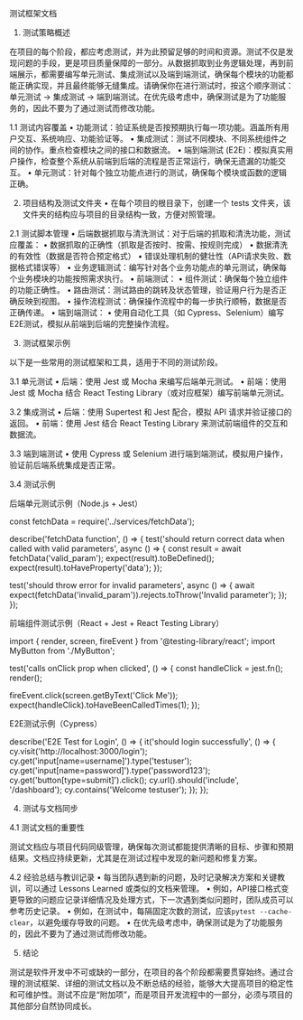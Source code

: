 测试框架文档

1. 测试策略概述

在项目的每个阶段，都应考虑测试，并为此预留足够的时间和资源。测试不仅是发现问题的手段，更是项目质量保障的一部分。从数据抓取到业务逻辑处理，再到前端展示，都需要编写单元测试、集成测试以及端到端测试，确保每个模块的功能都能正确实现，并且最终能够无缝集成。请确保你在进行测试时，按这个顺序测试：单元测试 -> 集成测试 -> 端到端测试。在优先级考虑中，确保测试是为了功能服务的，因此不要为了通过测试而修改功能。


1.1 测试内容覆盖
	•	功能测试：验证系统是否按预期执行每一项功能。涵盖所有用户交互、系统响应、功能验证等。
	•	集成测试：测试不同模块、不同系统组件之间的协作。重点检查模块之间的接口和数据流。
	•	端到端测试 (E2E)：模拟真实用户操作，检查整个系统从前端到后端的流程是否正常运行，确保无遗漏的功能交互。
	•	单元测试：针对每个独立功能点进行的测试，确保每个模块或函数的逻辑正确。

2. 项目结构及测试文件夹
	•	在每个项目的根目录下，创建一个 tests 文件夹，该文件夹的结构应与项目的目录结构一致，方便对照管理。


2.1 测试脚本管理
	•	后端数据抓取与清洗测试：对于后端的抓取和清洗功能，测试应覆盖：
	•	数据抓取的正确性（抓取是否按时、按需、按规则完成）
	•	数据清洗的有效性（数据是否符合预定格式）
	•	错误处理机制的健壮性（API请求失败、数据格式错误等）
	•	业务逻辑测试：编写针对各个业务功能点的单元测试，确保每个业务模块的功能按照需求执行。
	•	前端测试：
	•	组件测试：确保每个独立组件的功能正确性。
	•	路由测试：测试路由的跳转及状态管理，验证用户行为是否正确反映到视图。
	•	操作流程测试：确保操作流程中的每一步执行顺畅，数据是否正确传递。
	•	端到端测试：
	•	使用自动化工具（如 Cypress、Selenium）编写E2E测试，模拟从前端到后端的完整操作流程。

3. 测试框架示例

以下是一些常用的测试框架和工具，适用于不同的测试阶段。

3.1 单元测试
	•	后端：使用 Jest 或 Mocha 来编写后端单元测试。
	•	前端：使用 Jest 或 Mocha 结合 React Testing Library（或对应框架）编写前端单元测试。

3.2 集成测试
	•	后端：使用 Supertest 和 Jest 配合，模拟 API 请求并验证接口的返回。
	•	前端：使用 Jest 结合 React Testing Library 来测试前端组件的交互和数据流。

3.3 端到端测试
	•	使用 Cypress 或 Selenium 进行端到端测试，模拟用户操作，验证前后端系统集成是否正常。

3.4 测试示例

后端单元测试示例（Node.js + Jest）

const fetchData = require('../services/fetchData');

describe('fetchData function', () => {
  test('should return correct data when called with valid parameters', async () => {
    const result = await fetchData('valid_param');
    expect(result).toBeDefined();
    expect(result).toHaveProperty('data');
  });

  test('should throw error for invalid parameters', async () => {
    await expect(fetchData('invalid_param')).rejects.toThrow('Invalid parameter');
  });
});

前端组件测试示例（React + Jest + React Testing Library）

import { render, screen, fireEvent } from '@testing-library/react';
import MyButton from './MyButton';

test('calls onClick prop when clicked', () => {
  const handleClick = jest.fn();
  render(<MyButton onClick={handleClick} />);

  fireEvent.click(screen.getByText('Click Me'));
  expect(handleClick).toHaveBeenCalledTimes(1);
});

E2E测试示例（Cypress）

describe('E2E Test for Login', () => {
  it('should login successfully', () => {
    cy.visit('http://localhost:3000/login');
    cy.get('input[name=username]').type('testuser');
    cy.get('input[name=password]').type('password123');
    cy.get('button[type=submit]').click();
    cy.url().should('include', '/dashboard');
    cy.contains('Welcome testuser');
  });
});

4. 测试与文档同步

4.1 测试文档的重要性

测试文档应与项目代码同级管理，确保每次测试都能提供清晰的目标、步骤和预期结果。文档应持续更新，尤其是在测试过程中发现的新问题和修复方案。

4.2 经验总结与教训记录
	•	每当团队遇到新的问题，及时记录解决方案和关键教训，可以通过 Lessons Learned 或类似的文档来管理。
	•	例如，API接口格式变更导致的问题应记录详细情况及处理方式，下一次遇到类似问题时，团队成员可以参考历史记录。
	•	例如，在测试中，每隔固定次数的测试，应该`pytest --cache-clear`，以避免缓存导致的问题。
	•	在优先级考虑中，确保测试是为了功能服务的，因此不要为了通过测试而修改功能。

5. 结论

测试是软件开发中不可或缺的一部分，在项目的各个阶段都需要贯穿始终。通过合理的测试框架、详细的测试文档以及不断总结的经验，能够大大提高项目的稳定性和可维护性。测试不应是“附加项”，而是项目开发流程中的一部分，必须与项目的其他部分自然协同成长。